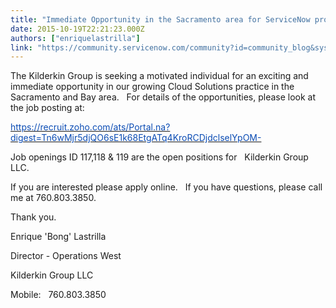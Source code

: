 ```yaml
---
title: "Immediate Opportunity in the Sacramento area for ServiceNow professionals"
date: 2015-10-19T22:21:23.000Z
authors: ["enriquelastrilla"]
link: "https://community.servicenow.com/community?id=community_blog&sys_id=437ce2e1dbd0dbc01dcaf3231f961960"
---
```

<p>The Kilderkin Group is seeking a motivated individual for an exciting and immediate opportunity in our growing Cloud Solutions practice in the Sacramento and Bay area.   For details of the opportunities, please look at the job posting at:</p><p></p><p> <a href="https://recruit.zoho.com/ats/Portal.na?digest=Tn6wMjr5djQO6sE1k68EtgATq4KroRCDjdclselYpOM-"><span style="color: #0b4cb4;">https://recruit.zoho.com/ats/Portal.na?digest=Tn6wMjr5djQO6sE1k68EtgATq4KroRCDjdclselYpOM-</span></a> </p><p></p><p>Job openings ID 117,118 &amp; 119 are the open positions for   Kilderkin Group LLC.</p><p></p><p>If you are interested please apply online.   If you have questions, please call me at 760.803.3850.</p><p></p><p>Thank you.</p><p></p><p>Enrique 'Bong' Lastrilla</p><p>Director - Operations West</p><p>Kilderkin Group LLC</p><p>Mobile:   760.803.3850</p>